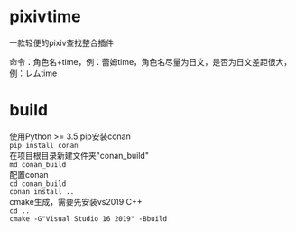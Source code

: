# pixivtime
一款轻便的pixiv查找整合插件

命令：角色名+time，例：蕾姆time，角色名尽量为日文，是否为日文差距很大，例：レムtime

# build
使用Python >= 3.5 pip安装conan  
`pip install conan`  
在项目根目录新建文件夹"conan_build"  
`md conan_build`  
配置conan  
`cd conan_build`  
`conan install ..`  
cmake生成，需要先安装vs2019 C++  
`cd ..`  
`cmake -G"Visual Studio 16 2019" -Bbuild`  
